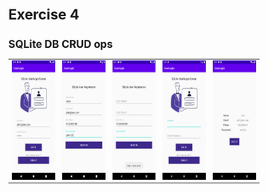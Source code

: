 # Exercise 4

## SQLite DB CRUD ops
<table>
  <tr>
    <td><img src="./images/i1.png" width=300 height=240></td>
    <td><img src="./images/i2.png" width=300 height=240></td>
    <td><img src="./images/i3.png" width=300 height=240></td>
    <td><img src="./images/i4.png" width=300 height=240></td>
    <td><img src="./images/i5.png" width=300 height=240></td>
  </tr>
 </table>
